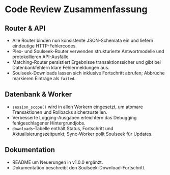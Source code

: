 # Code Review Zusammenfassung

## Router & API
- Alle Router binden nun konsistente JSON-Schemata ein und liefern eindeutige HTTP-Fehlercodes.
- Plex- und Soulseek-Router verwenden strukturierte Antwortmodelle und protokollieren API-Ausfälle.
- Matching-Router persistiert Ergebnisse transaktionssicher und gibt bei Datenbankfehlern klare Fehlermeldungen aus.
- Soulseek-Downloads lassen sich inklusive Fortschritt abrufen; Abbrüche markieren Einträge als `failed`.

## Datenbank & Worker
- `session_scope()` wird in allen Workern eingesetzt, um atomare Transaktionen und Rollbacks sicherzustellen.
- Verbesserte Logging-Ausgaben erleichtern das Debugging fehlgeschlagener Hintergrundjobs.
- `downloads`-Tabelle enthält Status, Fortschritt und Aktualisierungszeitpunkt; Sync-Worker pollt Soulseek für Updates.

## Dokumentation
- README um Neuerungen in v1.0.0 ergänzt.
- Dokumentation beschreibt den Soulseek-Download-Fortschritt.
